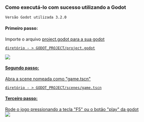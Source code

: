 <h3>Como executá-lo com sucesso utilizando a Godot</h3>

```Versão Godot utilizada 3.2.0```

<h4>Primeiro passo:</h4>
Importe o arquivo <u>project.godot<u> para a sua godot

```diretório - > GODOT_PROJECT/project.godot```

<img src="https://github.com/guilhermeHomma/godot_test/blob/master/README_IMGs/project.png">

<h4>Segundo passo:</h4>
Abra a scene nomeada como "game.tscn"<br>

```diretório - > GODOT_PROJECT/scenes/game.tscn```

<h4>Terceiro passo:</h4>
Rode o jogo pressionando a tecla "F5" ou o botão "play" da godot<br>

<img src="https://github.com/guilhermeHomma/godot_test/blob/master/README_IMGs/play.png">

